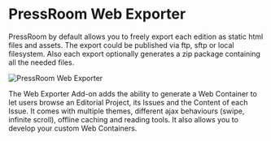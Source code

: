 # PressRoom Web Exporter

PressRoom by default allows you to freely export each edition as static html files and assets. The export could be published via ftp, sftp or local filesystem. Also each export optionally generates a zip package containing all the needed files.

![PressRoom Web Exporter](http://press-room.io/wp-content/uploads/edd/2015/08/thumb.png "PressRoom Web Exporter")

The Web Exporter Add-on adds the ability to generate a Web Container to let users browse an Editorial Project, its Issues and the Content of each Issue. It comes with multiple themes, different ajax behaviours (swipe, infinite scroll), offline caching and reading tools. It also allows you to develop your custom Web Containers.
